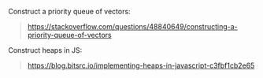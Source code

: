 Construct a priority queue of vectors:

> https://stackoverflow.com/questions/48840649/constructing-a-priority-queue-of-vectors

Construct heaps in JS:
> https://blog.bitsrc.io/implementing-heaps-in-javascript-c3fbf1cb2e65